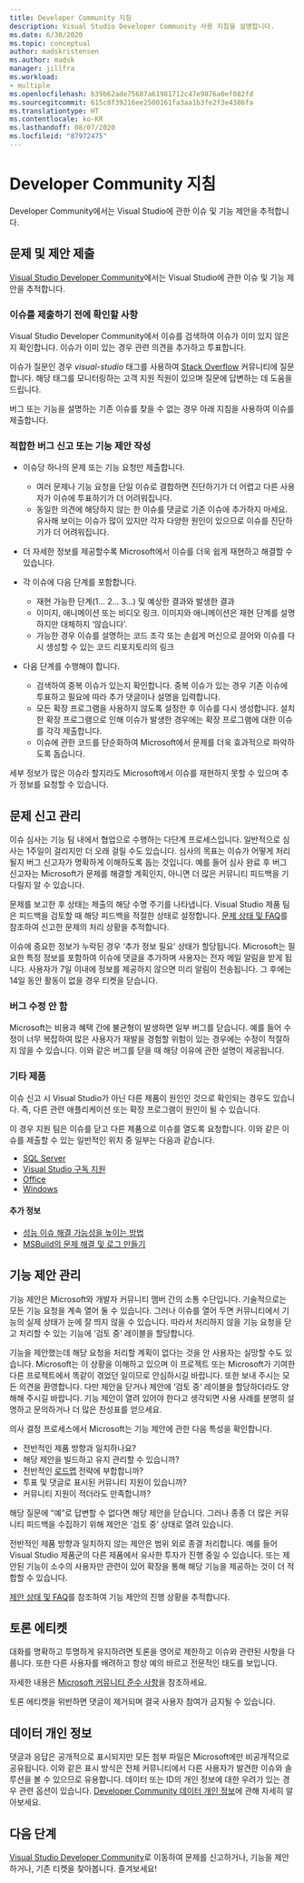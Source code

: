 ```yaml
---
title: Developer Community 지침
description: Visual Studio Developer Community 사용 지침을 설명합니다.
ms.date: 6/30/2020
ms.topic: conceptual
author: madskristensen
ms.author: madsk
manager: jillfra
ms.workload:
- multiple
ms.openlocfilehash: b39b62ade75687a61981712c47e9876a0ef082fd
ms.sourcegitcommit: 615c8f39216ee2500161fa3aa1b3fe2f3e4386fa
ms.translationtype: HT
ms.contentlocale: ko-KR
ms.lasthandoff: 08/07/2020
ms.locfileid: "87972475"
---
```

# <a name="developer-community-guidelines"></a>Developer Community 지침

Developer Community에서는 Visual Studio에 관한 이슈 및 기능 제안을 추적합니다.

## <a name="submitting-problems-and-suggestions"></a>문제 및 제안 제출

[Visual Studio Developer Community](https://developercommunity.visualstudio.com/)에서는 Visual Studio에 관한 이슈 및 기능 제안을 추적합니다.

### <a name="before-submitting-an-issue"></a>이슈를 제출하기 전에 확인할 사항

Visual Studio Developer Community에서 이슈를 검색하여 이슈가 이미 있지 않은지 확인합니다. 이슈가 이미 있는 경우 관련 의견을 추가하고 투표합니다.

이슈가 질문인 경우 _visual-studio_ 태그를 사용하여 [Stack Overflow](https://stackoverflow.com/questions/tagged/visual-studio?tab=Newest) 커뮤니티에 질문합니다. 해당 태그를 모니터링하는 고객 지원 직원이 있으며 질문에 답변하는 데 도움을 드립니다.

버그 또는 기능을 설명하는 기존 이슈를 찾을 수 없는 경우 아래 지침을 사용하여 이슈를 제출합니다.

### <a name="writing-a-good-bug-report-or-feature-suggestion"></a>적합한 버그 신고 또는 기능 제안 작성

- 이슈당 하나의 문제 또는 기능 요청만 제출합니다.

  - 여러 문제나 기능 요청을 단일 이슈로 결합하면 진단하기가 더 어렵고 다른 사용자가 이슈에 투표하기가 더 어려워집니다.
  - 동일한 의견에 해당하지 않는 한 이슈를 댓글로 기존 이슈에 추가하지 마세요. 유사해 보이는 이슈가 많이 있지만 각자 다양한 원인이 있으므로 이슈를 진단하기가 더 어려워집니다.

- 더 자세한 정보를 제공할수록 Microsoft에서 이슈를 더욱 쉽게 재현하고 해결할 수 있습니다.
- 각 이슈에 다음 단계를 포함합니다.

  - 재현 가능한 단계(1... 2... 3...) 및 예상한 결과와 발생한 결과
  - 이미지, 애니메이션 또는 비디오 링크. 이미지와 애니메이션은 재현 단계를 설명하지만 대체하지 ‘않습니다’.
  - 가능한 경우 이슈를 설명하는 코드 조각 또는 손쉽게 머신으로 끌어와 이슈를 다시 생성할 수 있는 코드 리포지토리의 링크

- 다음 단계를 수행해야 합니다.

  - 검색하여 중복 이슈가 있는지 확인합니다. 중복 이슈가 있는 경우 기존 이슈에 투표하고 필요에 따라 추가 댓글이나 설명을 입력합니다.
  - 모든 확장 프로그램을 사용하지 않도록 설정한 후 이슈를 다시 생성합니다. 설치한 확장 프로그램으로 인해 이슈가 발생한 경우에는 확장 프로그램에 대한 이슈를 각각 제출합니다.
  - 이슈에 관한 코드를 단순화하여 Microsoft에서 문제를 더욱 효과적으로 파악하도록 돕습니다.

세부 정보가 많은 이슈라 할지라도 Microsoft에서 이슈를 재현하지 못할 수 있으며 추가 정보를 요청할 수 있습니다.

## <a name="managing-problem-reports"></a>문제 신고 관리

이슈 심사는 기능 팀 내에서 협업으로 수행하는 다단계 프로세스입니다. 일반적으로 심사는 1주일이 걸리지만 더 오래 걸릴 수도 있습니다. 심사의 목표는 이슈가 어떻게 처리될지 버그 신고자가 명확하게 이해하도록 돕는 것입니다. 예를 들어 심사 완료 후 버그 신고자는 Microsoft가 문제를 해결할 계획인지, 아니면 더 많은 커뮤니티 피드백을 기다릴지 알 수 있습니다.

문제를 보고한 후 상태는 제출의 해당 수명 주기를 나타냅니다. Visual Studio 제품 팀은 피드백을 검토할 때 해당 피드백을 적절한 상태로 설정합니다. [문제 상태 및 FAQ](https://docs.microsoft.com/visualstudio/ide/report-a-problem)를 참조하여 신고한 문제의 처리 상황을 추적합니다.

이슈에 중요한 정보가 누락된 경우 ‘추가 정보 필요’ 상태가 할당됩니다. Microsoft는 필요한 특정 정보를 포함하여 이슈에 댓글을 추가하며 사용자는 전자 메일 알림을 받게 됩니다. 사용자가 7일 이내에 정보를 제공하지 않으면 미리 알림이 전송됩니다. 그 후에는 14일 동안 활동이 없을 경우 티켓을 닫습니다.

### <a name="wont-fix-bugs"></a>버그 수정 안 함

Microsoft는 비용과 혜택 간에 불균형이 발생하면 일부 버그를 닫습니다. 예를 들어 수정이 너무 복잡하여 많은 사용자가 재발을 경험할 위험이 있는 경우에는 수정이 적절하지 않을 수 있습니다. 이와 같은 버그를 닫을 때 해당 이유에 관한 설명이 제공됩니다.

### <a name="other-product"></a>기타 제품

이슈 신고 시 Visual Studio가 아닌 다른 제품이 원인인 것으로 확인되는 경우도 있습니다. 즉, 다른 관련 애플리케이션 또는 확장 프로그램이 원인이 될 수 있습니다. 

이 경우 지원 팀은 이슈를 닫고 다른 제품으로 이슈를 열도록 요청합니다. 이와 같은 이슈를 제출할 수 있는 일반적인 위치 중 일부는 다음과 같습니다.

* [SQL Server](https://feedback.azure.com/forums/908035-sql-server)
* [Visual Studio 구독 지원](https://feedback.azure.com/forums/908035-sql-server)
* [Office](https://support.office.com/article/how-do-i-give-feedback-on-microsoft-office-2b102d44-b43f-4dd2-9ff4-23cf144cfb11)
* [Windows](https://support.microsoft.com/help/4021566/windows-10-send-feedback-to-microsoft-with-feedback-hub-app)

#### <a name="additional-information"></a>추가 정보

- [성능 이슈 해결 가능성을 높이는 방법](https://docs.microsoft.com/visualstudio/ide/how-to-increase-chances-of-performance-issue-being-fixed)
- [MSBuild의 문제 해결 및 로그 만들기](https://docs.microsoft.com/visualstudio/ide/msbuild-logs)

## <a name="managing-feature-suggestions"></a>기능 제안 관리

기능 제안은 Microsoft와 개발자 커뮤니티 멤버 간의 소통 수단입니다. 기술적으로는 모든 기능 요청을 계속 열어 둘 수 있습니다. 그러나 이슈를 열어 두면 커뮤니티에서 기능의 실제 상태가 눈에 잘 띄지 않을 수 있습니다. 따라서 처리하지 않을 기능 요청을 닫고 처리할 수 있는 기능에 ‘검토 중’ 레이블을 할당합니다.

기능을 제안했는데 해당 요청을 처리할 계획이 없다는 것을 안 사용자는 실망할 수도 있습니다. Microsoft는 이 상황을 이해하고 있으며 이 프로젝트 또는 Microsoft가 기여한 다른 프로젝트에서 똑같이 겪었던 일이므로 안심하시길 바랍니다. 또한 보내 주시는 모든 의견을 환영합니다. 다만 제안을 닫거나 제안에 ‘검토 중’ 레이블을 할당하더라도 양해해 주시길 바랍니다. 기능 제안이 열려 있어야 한다고 생각되면 사용 사례를 분명히 설명하고 문의하거나 더 많은 찬성표를 얻으세요.

의사 결정 프로세스에서 Microsoft는 기능 제안에 관한 다음 특성을 확인합니다.

- 전반적인 제품 방향과 일치하나요?
- 해당 제안을 빌드하고 유지 관리할 수 있습니까?
- 전반적인 [로드맵](https://docs.microsoft.com/visualstudio/productinfo/vs-roadmap) 전략에 부합합니까?
- 투표 및 댓글로 표시된 커뮤니티 지원이 있습니까?
- 커뮤니티 지원이 적더라도 만족합니까?

해당 질문에 “예”로 답변할 수 없다면 해당 제안을 닫습니다. 그러나 종종 더 많은 커뮤니티 피드백을 수집하기 위해 제안은 ‘검토 중’ 상태로 열려 있습니다.

전반적인 제품 방향과 일치하지 않는 제안은 범위 외로 종결 처리합니다. 예를 들어 Visual Studio 제품군의 다른 제품에서 유사한 투자가 진행 중일 수 있습니다. 또는 제안된 기능이 소수의 사용자만 관련이 있어 확장을 통해 해당 기능을 제공하는 것이 더 적합할 수 있습니다.

[제안 상태 및 FAQ](https://docs.microsoft.com/visualstudio/ide/report-a-problem)를 참조하여 기능 제안의 진행 상황을 추적합니다.

## <a name="discussion-etiquette"></a>토론 에티켓

대화를 명확하고 투명하게 유지하려면 토론을 영어로 제한하고 이슈와 관련된 사항을 다룹니다. 또한 다른 사용자를 배려하고 항상 예의 바르고 전문적인 태도를 보입니다.

자세한 내용은 [Microsoft 커뮤니티 준수 사항](https://answers.microsoft.com/en-us/page/codeofconduct)을 참조하세요.

토론 에티켓을 위반하면 댓글이 제거되며 결국 사용자 참여가 금지될 수 있습니다.

## <a name="data-privacy"></a>데이터 개인 정보

댓글과 응답은 공개적으로 표시되지만 모든 첨부 파일은 Microsoft에만 비공개적으로 공유됩니다. 이와 같은 표시 방식은 전체 커뮤니티에서 다른 사용자가 발견한 이슈와 솔루션을 볼 수 있으므로 유용합니다. 데이터 또는 ID의 개인 정보에 대한 우려가 있는 경우 관련 옵션이 있습니다. [Developer Community 데이터 개인 정보](https://docs.microsoft.com/visualstudio/ide/developer-community-privacy)에 관해 자세히 알아보세요.

## <a name="next-steps"></a>다음 단계

[Visual Studio Developer Community](https://developercommunity.visualstudio.com/)로 이동하여 문제를 신고하거나, 기능을 제안하거나, 기존 티켓을 찾아봅니다. 즐겨보세요!

